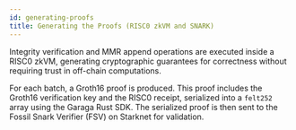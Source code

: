 ```yaml
---
id: generating-proofs
title: Generating the Proofs (RISC0 zkVM and SNARK)
---
```


Integrity verification and MMR append operations are executed inside a RISC0 zkVM, generating cryptographic guarantees for correctness without requiring trust in off-chain computations.

For each batch, a Groth16 proof is produced. This proof includes the Groth16 verification key and the RISC0 receipt, serialized into a `felt252` array using the Garaga Rust SDK. The serialized proof is then sent to the Fossil Snark Verifier (FSV) on Starknet for validation.
